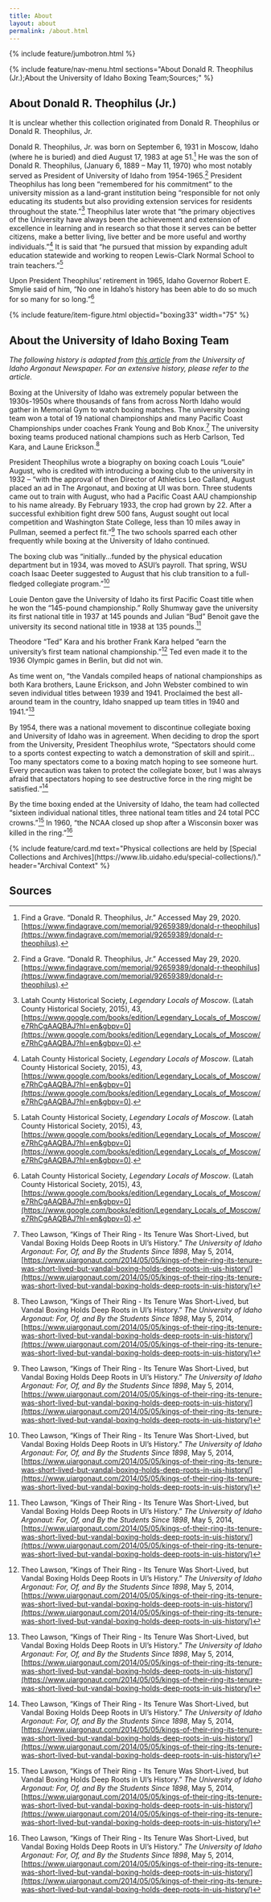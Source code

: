 ```yaml
---
title: About
layout: about
permalink: /about.html
---
```

{% include feature/jumbotron.html %} 

{% include feature/nav-menu.html sections="About Donald R. Theophilus (Jr.);About the University of Idaho Boxing Team;Sources;" %} 

## About Donald R. Theophilus (Jr.)

It is unclear whether this collection originated from Donald R. Theophilus or Donald R. Theophilus, Jr.

Donald R. Theophilus, Jr. was born on September 6, 1931 in Moscow, Idaho (where he is buried) and died August 17, 1983 at age 51.[^1] He was the son of Donald R. Theophilus, (January 6, 1889 – May 11, 1970) who most notably served as President of University of Idaho from 1954-1965.[^2] President Theophilus has long been “remembered for his commitment” to the university mission as a land-grant institution being “responsible for not only educating its students but also providing extension services for residents throughout the state.”[^3] Theophilus later wrote that “the primary objectives of the University have always been the achievement and extension of excellence in learning and in research so that those it serves can be better citizens, make a better living, live better and be more useful and worthy individuals.”[^3] It is said that “he pursued that mission by expanding adult education statewide and working to reopen Lewis-Clark Normal School to train teachers.”[^3]

Upon President Theophilus’ retirement in 1965, Idaho Governor Robert E. Smylie said of him, “No one in Idaho’s history has been able to do so much for so many for so long.”[^3]


{% include feature/item-figure.html objectid="boxing33" width="75" %}

## About the University of Idaho Boxing Team

*The following history is adapted from [this article](https://www.uiargonaut.com/2014/05/05/kings-of-their-ring-its-tenure-was-short-lived-but-vandal-boxing-holds-deep-roots-in-uis-history/) from the University of Idaho Argonaut Newspaper. For an extensive history, please refer to the article.*

Boxing at the University of Idaho was extremely popular between the 1930s-1950s where thousands of fans from across North Idaho would gather in Memorial Gym to watch boxing matches. The university boxing team won a total of 19 national championships and many Pacific Coast Championships under coaches Frank Young and Bob Knox.[^4] The university boxing teams produced national champions such as Herb Carlson, Ted Kara, and Laune Erickson.[^4]

President Theophilus wrote a biography on boxing coach Louis “Louie” August, who is credited with introducing a boxing club to the university in 1932 – “with the approval of then Director of Athletics Leo Calland, August placed an ad in The Argonaut, and boxing at UI was born. Three students came out to train with August, who had a Pacific Coast AAU championship to his name already. By February 1933, the crop had grown by 22. After a successful exhibition fight drew 500 fans, August sought out local competition and Washington State College, less than 10 miles away in Pullman, seemed a perfect fit.”[^4] The two schools sparred each other frequently while boxing at the University of Idaho continued.

The boxing club was “initially…funded by the physical education department but in 1934, was moved to ASUI’s payroll. That spring, WSU coach Isaac Deeter suggested to August that his club transition to a full-fledged collegiate program.”[^4]

Louie Denton gave the University of Idaho its first Pacific Coast title when he won the “145-pound championship.” Rolly Shumway gave the university its first national title in 1937 at 145 pounds and Julian “Bud” Benoit gave the university its second national title in 1938 at 135 pounds.[^4]

Theodore “Ted” Kara and his brother Frank Kara helped “earn the university’s first team national championship.”[^4] Ted even made it to the 1936 Olympic games in Berlin, but did not win.

As time went on, “the Vandals compiled heaps of national championships as both Kara brothers, Laune Erickson, and John Webster combined to win seven individual titles between 1939 and 1941. Proclaimed the best all-around team in the country, Idaho snapped up team titles in 1940 and 1941.”[^4]

By 1954, there was a national movement to discontinue collegiate boxing and University of Idaho was in agreement. When deciding to drop the sport from the University, President Theophilus wrote, “Spectators should come to a sports contest expecting to watch a demonstration of skill and spirit…Too many spectators come to a boxing match hoping to see someone hurt. Every precaution was taken to protect the collegiate boxer, but I was always afraid that spectators hoping to see destructive force in the ring might be satisfied.”[^4]

By the time boxing ended at the University of Idaho, the team had collected “sixteen individual national titles, three national team titles and 24 total PCC crowns.”[^4] In 1960, “the NCAA closed up shop after a Wisconsin boxer was killed in the ring.”[^4]

<div class="row justify-content-center">
<div class="col-md-4 pt-3">
{% include feature/card.md text="Physical collections are held by [Special Collections and Archives](https://www.lib.uidaho.edu/special-collections/)." header="Archival Context" %}
</div>
</div>

## Sources

[^1]: Find a Grave. “Donald R. Theophilus, Jr.” Accessed May 29, 2020. [https://www.findagrave.com/memorial/92659389/donald-r-theophilus](https://www.findagrave.com/memorial/92659389/donald-r-theophilus).

[^2]: Find a Grave. “Donald R. Theophilus, Jr.” Accessed May 29, 2020. [https://www.findagrave.com/memorial/92659389/donald-r-theophilus](https://www.findagrave.com/memorial/92659389/donald-r-theophilus).

[^3]: Latah County Historical Society, *Legendary Locals of Moscow*. (Latah County Historical Society, 2015), 43, [https://www.google.com/books/edition/Legendary_Locals_of_Moscow/e7RhCgAAQBAJ?hl=en&gbpv=0](https://www.google.com/books/edition/Legendary_Locals_of_Moscow/e7RhCgAAQBAJ?hl=en&gbpv=0).

[^4]: Theo Lawson, “Kings of Their Ring - Its Tenure Was Short-Lived, but Vandal Boxing Holds Deep Roots in UI’s History.” *The University of Idaho Argonaut: For, Of, and By the Students Since 1898*, May 5, 2014, [https://www.uiargonaut.com/2014/05/05/kings-of-their-ring-its-tenure-was-short-lived-but-vandal-boxing-holds-deep-roots-in-uis-history/](https://www.uiargonaut.com/2014/05/05/kings-of-their-ring-its-tenure-was-short-lived-but-vandal-boxing-holds-deep-roots-in-uis-history/)


<div class="clearfix"></div>